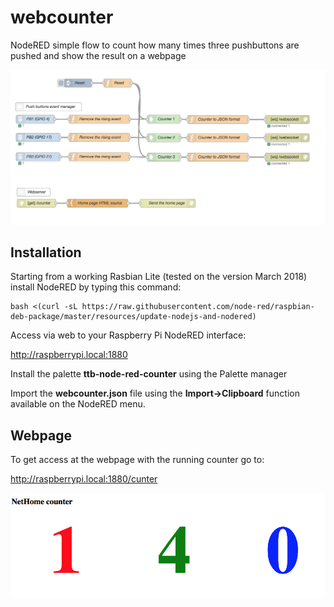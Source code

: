 # webcounter

NodeRED simple flow to count how many times three pushbuttons are pushed and show the result on a webpage

![Screenshoot](/screenshoot.png)


## Installation

Starting from a working Rasbian Lite (tested on the version March 2018) install NodeRED by typing this command:

```
bash <(curl -sL https://raw.githubusercontent.com/node-red/raspbian-deb-package/master/resources/update-nodejs-and-nodered)
```

Access via web to your Raspberry Pi NodeRED interface:

<http://raspberrypi.local:1880>

Install the palette __ttb-node-red-counter__ using the Palette manager

Import the __webcounter.json__ file using the __Import->Clipboard__ function available on the NodeRED menu.

## Webpage

To get access at the webpage with the running counter go to:

<http://raspberrypi.local:1880/cunter>

![Webpage](/counter.png)
